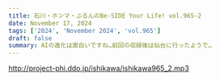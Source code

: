 ```yaml
---
title: 石川・ホンマ・ぶるんのBe-SIDE Your Life! vol.965-2
date: November 17, 2024
tags: ['2024', 'November 2024', 'vol.965']
draft: false
summary: AIの進化は面白いですね…前回の収録後は仙台に行ったようで…
---
```


http://project-phi.ddo.jp/ishikawa/ishikawa965_2.mp3